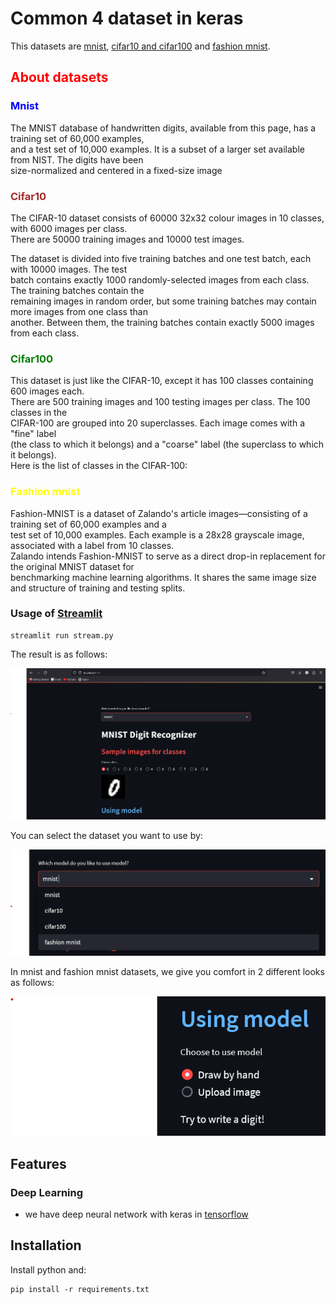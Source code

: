 # Common 4 dataset in keras

This datasets are [mnist](http://yann.lecun.com/exdb/mnist/), [cifar10 and cifar100](https://www.cs.toronto.edu/~kriz/cifar.html) and [fashion mnist](https://www.kaggle.com/datasets/zalando-research/fashionmnist).

## <span style="color:red">About datasets</span>

### <span style="color:blue">Mnist</span>

The MNIST database of handwritten digits, available from this page, has a training set of 60,000 examples, <br>
and a test set of 10,000 examples. It is a subset of a larger set available from NIST. The digits have been <br>
size-normalized and centered in a fixed-size image

### <span style="color:brown">Cifar10</span>

The CIFAR-10 dataset consists of 60000 32x32 colour images in 10 classes, with 6000 images per class. <br>
There are 50000 training images and 10000 test images.

The dataset is divided into five training batches and one test batch, each with 10000 images. The test <br>
batch contains exactly 1000 randomly-selected images from each class. The training batches contain the <br>
remaining images in random order, but some training batches may contain more images from one class than <br>
another. Between them, the training batches contain exactly 5000 images from each class.

### <span style="color:green">Cifar100</span>

This dataset is just like the CIFAR-10, except it has 100 classes containing 600 images each. <br>
There are 500 training images and 100 testing images per class. The 100 classes in the <br>
CIFAR-100 are grouped into 20 superclasses. Each image comes with a "fine" label <br>
(the class to which it belongs) and a "coarse" label (the superclass to which it belongs). <br>
Here is the list of classes in the CIFAR-100:

### <span style="color:yellow">Fashion mnist</span>

Fashion-MNIST is a dataset of Zalando's article images—consisting of a training set of 60,000 examples and a <br>
test set of 10,000 examples. Each example is a 28x28 grayscale image, associated with a label from 10 classes. <br>
Zalando intends Fashion-MNIST to serve as a direct drop-in replacement for the original MNIST dataset for <br>
benchmarking machine learning algorithms. It shares the same image size and structure of training and testing splits.

### Usage of [Streamlit](https://github.com/streamlit/streamlit.git)

```
streamlit run stream.py
```

The result is as follows:

<a><img src="images/stream1.png"/></a>

You can select the dataset you want to use by:

<a><img src="images/choose_model.png"/></a>

In mnist and fashion mnist datasets, we give you comfort in 2 different looks as follows:

<a><img src="images/choose_type.png"/></a>

## Features

### Deep Learning

- we have deep neural network with keras in [tensorflow](https://github.com/tensorflow/tensorflow.git)

## Installation

Install python and:

```
pip install -r requirements.txt
```

